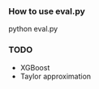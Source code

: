 ### How to use eval.py

python eval.py <real values of target attribute> <predicted values of target attribute>

### TODO
- XGBoost
- Taylor approximation
